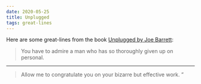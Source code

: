 ```yaml
---
date: 2020-05-25
title: Unplugged
tags: great-lines
---
```



Here are some great-lines from the book [Unplugged by Joe Barrett](https://bookshop.org/books/unplugged-9781684334926/9781684334926):

> You have to admire a man who has so thoroughly given up on personal.

****

> Allow me to congratulate you on your bizarre but effective work. ”